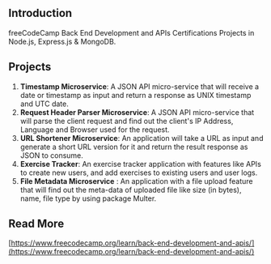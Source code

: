 ## Introduction
freeCodeCamp Back End Development and APIs Certifications Projects in Node.js, Express.js & MongoDB.

## Projects
1. **Timestamp Microservice**: A JSON API micro-service that will receive a date or timestamp as input and return a response as  UNIX timestamp and UTC date.
2. **Request Header Parser Microservice**: A JSON API micro-service that will parse the client request and find out the client's IP Address, Language and Browser used for the request.
3. **URL Shortener Microservice**: An application will take a URL as input and generate a short URL version for it and return the result response as JSON to consume.
4. **Exercise Tracker**: An exercise tracker application with features like APIs to create new users, and add exercises to existing users and user logs.
5. **File Metadata Microservice** : An application with a file upload feature that will find out the meta-data of uploaded file like size (in bytes), name, file type by using package Multer. 

## Read More
[https://www.freecodecamp.org/learn/back-end-development-and-apis/](https://www.freecodecamp.org/learn/back-end-development-and-apis/)

